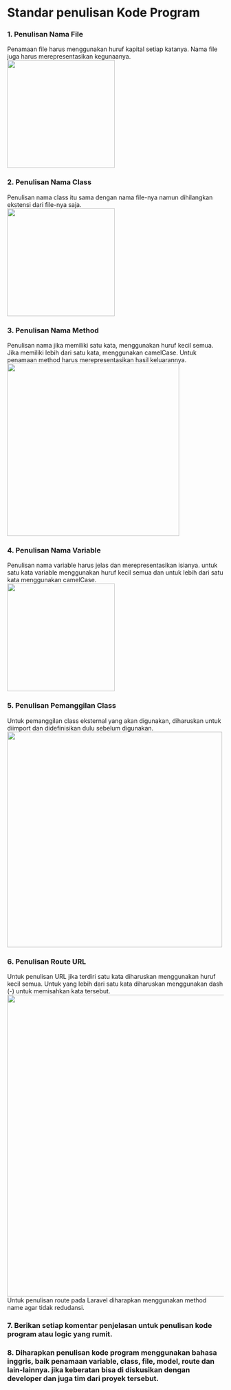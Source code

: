 # Standar penulisan Kode Program

### 1. Penulisan Nama File
Penamaan file harus menggunakan huruf kapital setiap katanya. Nama file juga harus merepresentasikan kegunaanya. <br>
<img height="250" src="https://user-images.githubusercontent.com/77718626/208190182-d1685176-41fc-4d95-bef4-d26ff65879cd.png">

### 2. Penulisan Nama Class
Penulisan nama class itu sama dengan nama file-nya namun dihilangkan ekstensi dari file-nya saja.<br>
<img height="250" src="https://user-images.githubusercontent.com/77718626/208190793-f912527a-32fa-4763-aead-df1395c80057.png">

### 3. Penulisan Nama Method
Penulisan nama jika memiliki satu kata, menggunakan huruf kecil semua. Jika memiliki lebih dari satu kata, menggunakan camelCase. Untuk penamaan method harus merepresentasikan hasil keluarannya.<br>
<img height="400" src="https://user-images.githubusercontent.com/77718626/208191386-86dde7de-6af0-4a79-a78d-0bb69f5fc508.png">

### 4. Penulisan Nama Variable
Penulisan nama variable harus jelas dan merepresentasikan isianya. untuk satu kata variable menggunakan huruf kecil semua dan untuk lebih dari satu kata menggunakan camelCase.<br>
<img height="250" src="https://user-images.githubusercontent.com/77718626/208192037-05ec7e25-06ec-4628-ab4c-3f6ee46be717.png">

### 5. Penulisan Pemanggilan Class
Untuk pemanggilan class eksternal yang akan digunakan, diharuskan untuk diimport dan didefinisikan dulu sebelum digunakan.<br>
<img height="500" src="https://user-images.githubusercontent.com/77718626/208193582-67b1551b-2bd8-43cd-b1b2-3239325acb93.png">

### 6. Penulisan Route URL
Untuk penulisan URL jika terdiri satu kata diharuskan menggunakan huruf kecil semua. Untuk yang lebih dari satu kata diharuskan menggunakan dash (-) untuk memisahkan kata tersebut. <br>
<img src="https://user-images.githubusercontent.com/77718626/208197727-7acd9477-96a8-4d2a-b35c-388324a7175a.png" width="700"> <br>
Untuk penulisan route pada Laravel diharapkan menggunakan method name agar tidak redudansi.

### 7. Berikan setiap komentar penjelasan untuk penulisan kode program atau logic yang rumit.<br>

### 8. Diharapkan penulisan kode program menggunakan bahasa inggris, baik penamaan variable, class, file, model, route dan lain-lainnya. jika keberatan bisa di diskusikan dengan developer dan juga tim dari proyek tersebut. <br>
